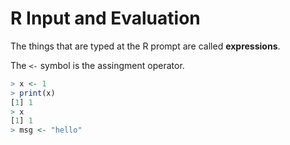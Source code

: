 # R Input and Evaluation

The things that are typed at the R prompt are called **expressions**.

The `<-` symbol is the assingment operator.

```r
> x <- 1
> print(x)
[1] 1
> x
[1] 1
> msg <- "hello"
```


<!--stackedit_data:
eyJoaXN0b3J5IjpbLTQ5MjY2MTk1M119
-->